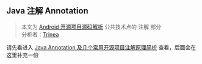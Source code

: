 Java 注解 Annotation
----------------
> 本文为 [Android 开源项目源码解析](https://github.com/android-cn/android-open-project-analysis) 公共技术点的 注解 部分  
> 分析者：[Trinea](https://github.com/trinea)

请先看进入 [Java Annotation 及几个常用开源项目注解原理简析](http://www.trinea.cn/android/java-annotation-android-open-source-analysis/) 查看，后面会在这里补充一份 

